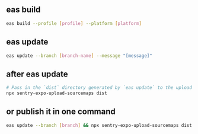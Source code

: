 ## eas build

```bash
eas build --profile [profile] --platform [platform]
```

## eas update

```bash
eas update --branch [branch-name] --message "[message]"
```

## after eas update

```bash
# Pass in the `dist` directory generated by `eas update` to the upload script
npx sentry-expo-upload-sourcemaps dist
```

## or publish it in one command

```bash
eas update --branch [branch] && npx sentry-expo-upload-sourcemaps dist
```
